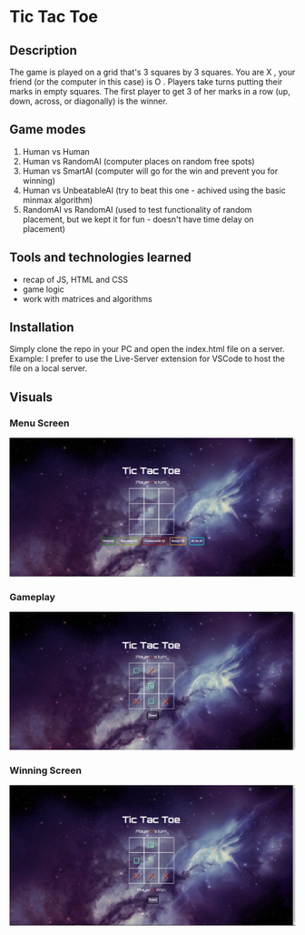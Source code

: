 # Tic Tac Toe

## Description
The game is played on a grid that's 3 squares by 3 squares. You are X , your friend (or the computer in this case) is O . Players take 
turns putting their marks in empty squares. The first player to get 3 of her marks in a row (up, down, across, or diagonally) is the winner.

## Game modes
1. Human vs Human
2. Human vs RandomAI (computer places on random free spots)
3. Human vs SmartAI (computer will go for the win and prevent you for winning)
4. Human vs UnbeatableAI (try to beat this one - achived using the basic minmax algorithm)
5. RandomAI vs RandomAI (used to test functionality of random placement, but we kept it for fun - doesn't have time delay on placement)

## Tools and technologies learned
- recap of JS, HTML and CSS
- game logic
- work with matrices and algorithms

## Installation
Simply clone the repo in your PC and open the index.html file on a server.
Example: I prefer to use the Live-Server extension for VSCode to host the file on a local server.

## Visuals

### Menu Screen
![Menu](./screenshots/SSTicTacToeMenu.png)
### Gameplay
![Gameplay](./screenshots/SSTicTacToeGameplay.png)
### Winning Screen
![Winning](./screenshots/SSTicTacToeWinning.png)